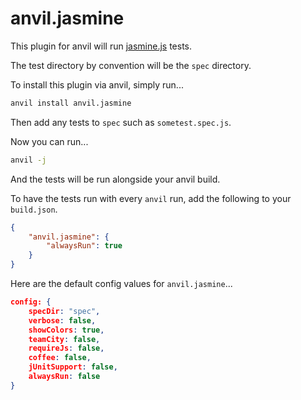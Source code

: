 anvil.jasmine
=============
This plugin for anvil will run [jasmine.js](http://pivotal.github.com/jasmine/) tests.  

The test directory by convention will be the `spec` directory.  

To install this plugin via anvil, simply run...  

```bash
anvil install anvil.jasmine
```

Then add any tests to `spec` such as `sometest.spec.js`.  

Now you can run...

```bash
anvil -j
```

And the tests will be run alongside your anvil build.

To have the tests run with every `anvil` run, add the following to your `build.json`.

```json
{
    "anvil.jasmine": {
        "alwaysRun": true
    }
}
```

Here are the default config values for `anvil.jasmine`...

```json
config: {
    specDir: "spec",
    verbose: false,
    showColors: true,
    teamCity: false,
    requireJs: false,
    coffee: false,
    jUnitSupport: false,
    alwaysRun: false
}
```

